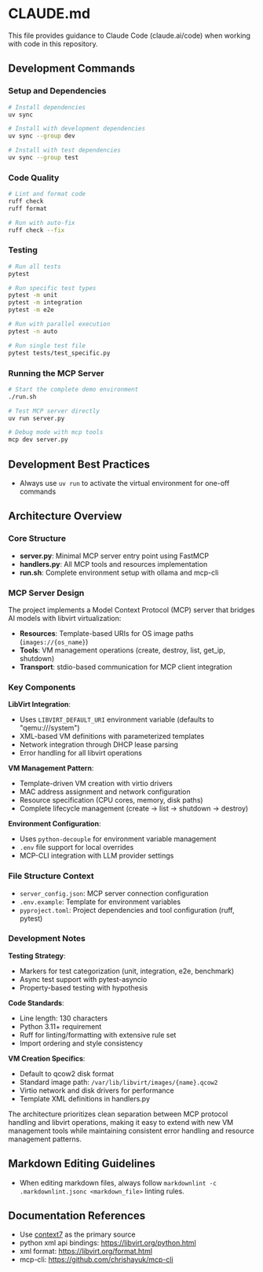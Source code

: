 # CLAUDE.md

This file provides guidance to Claude Code (claude.ai/code) when working with code in this repository.

## Development Commands

### Setup and Dependencies

```bash
# Install dependencies
uv sync

# Install with development dependencies
uv sync --group dev

# Install with test dependencies  
uv sync --group test
```

### Code Quality

```bash
# Lint and format code
ruff check
ruff format

# Run with auto-fix
ruff check --fix
```

### Testing

```bash
# Run all tests
pytest

# Run specific test types
pytest -m unit
pytest -m integration
pytest -m e2e

# Run with parallel execution
pytest -n auto

# Run single test file
pytest tests/test_specific.py
```

### Running the MCP Server

```bash
# Start the complete demo environment
./run.sh

# Test MCP server directly
uv run server.py

# Debug mode with mcp tools
mcp dev server.py
```

## Development Best Practices

- Always use `uv run` to activate the virtual environment for one-off commands

## Architecture Overview

### Core Structure

- **server.py**: Minimal MCP server entry point using FastMCP
- **handlers.py**: All MCP tools and resources implementation
- **run.sh**: Complete environment setup with ollama and mcp-cli

### MCP Server Design

The project implements a Model Context Protocol (MCP) server that bridges AI models with libvirt virtualization:

- **Resources**: Template-based URIs for OS image paths (`images://{os_name}`)
- **Tools**: VM management operations (create, destroy, list, get_ip, shutdown)
- **Transport**: stdio-based communication for MCP client integration

### Key Components

**LibVirt Integration**:

- Uses `LIBVIRT_DEFAULT_URI` environment variable (defaults to "qemu:///system")
- XML-based VM definitions with parameterized templates
- Network integration through DHCP lease parsing
- Error handling for all libvirt operations

**VM Management Pattern**:

- Template-driven VM creation with virtio drivers
- MAC address assignment and network configuration
- Resource specification (CPU cores, memory, disk paths)
- Complete lifecycle management (create → list → shutdown → destroy)

**Environment Configuration**:

- Uses `python-decouple` for environment variable management
- `.env` file support for local overrides
- MCP-CLI integration with LLM provider settings

### File Structure Context

- `server_config.json`: MCP server connection configuration
- `.env.example`: Template for environment variables
- `pyproject.toml`: Project dependencies and tool configuration (ruff, pytest)

### Development Notes

**Testing Strategy**:

- Markers for test categorization (unit, integration, e2e, benchmark)
- Async test support with pytest-asyncio
- Property-based testing with hypothesis

**Code Standards**:

- Line length: 130 characters
- Python 3.11+ requirement
- Ruff for linting/formatting with extensive rule set
- Import ordering and style consistency

**VM Creation Specifics**:

- Default to qcow2 disk format
- Standard image path: `/var/lib/libvirt/images/{name}.qcow2`
- Virtio network and disk drivers for performance
- Template XML definitions in handlers.py

The architecture prioritizes clean separation between MCP protocol handling and libvirt operations, making it easy to extend with new VM management tools while maintaining consistent error handling and resource management patterns.

## Markdown Editing Guidelines

- When editing markdown files, always follow `markdownlint -c .markdownlint.jsonc <markdown_file>` linting rules.

## Documentation References

- Use [context7](https://context7.com/libvirt/libvirt/llms.txt) as the primary source
- python xml api bindings: <https://libvirt.org/python.html>
- xml format: <https://libvirt.org/format.html>
- mcp-cli: <https://github.com/chrishayuk/mcp-cli>